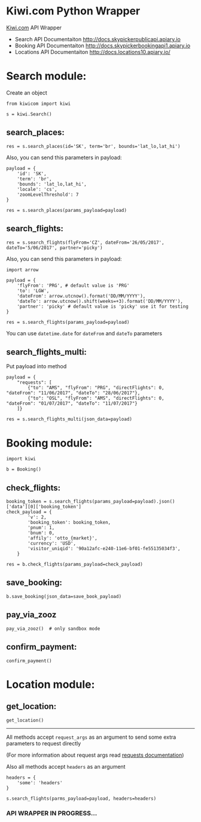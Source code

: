 # Kiwi.com Python Wrapper
[Kiwi.com](https://www.kiwi.com) API Wrapper

- Search API Documentaiton http://docs.skypickerpublicapi.apiary.io
- Booking API Documentaiton http://docs.skypickerbookingapi1.apiary.io
- Locations API Documentaiton http://docs.locations10.apiary.io/

# Search module:

Create an object

    from kiwicom import kiwi

    s = kiwi.Search()

## search_places:

    res = s.search_places(id='SK', term='br', bounds='lat_lo,lat_hi')
Also, you can send this parameters in payload:

    payload = {
        'id': 'SK',
        'term': 'br',
        'bounds': 'lat_lo,lat_hi',
        'locale': 'cs',
        'zoomLevelThreshold': 7
    }

    res = s.search_places(params_payload=payload)

## search_flights:

    res = s.search_flights(flyFrom='CZ', dateFrom='26/05/2017', dateTo='5/06/2017', partner='picky')
Also, you can send this parameters in payload:

    import arrow

    payload = {
        'flyFrom': 'PRG', # default value is 'PRG'
        'to': 'LGW',
        'dateFrom': arrow.utcnow().format('DD/MM/YYYY'),
        'dateTo': arrow.utcnow().shift(weeks=+3).format('DD/MM/YYYY'),
        'partner': 'picky' # default value is 'picky' use it for testing
    }

    res = s.search_flights(params_payload=payload)

You can use `datetime.date` for `dateFrom` and `dateTo` parameters

## search_flights_multi:
Put payload into method

    payload = {
        "requests": [
            {"to": "AMS", "flyFrom": "PRG", "directFlights": 0, "dateFrom": "11/06/2017", "dateTo": "28/06/2017"},
            {"to": "OSL", "flyFrom": "AMS", "directFlights": 0, "dateFrom": "01/07/2017", "dateTo": "11/07/2017"}
        ]}

    res = s.search_flights_multi(json_data=payload)

# Booking module:
    import kiwi

    b = Booking()

## check_flights:
    booking_token = s.search_flights(params_payload=payload).json()['data'][0]['booking_token']
    check_payload = {
            'v': 2,
            'booking_token': booking_token,
            'pnum': 1,
            'bnum': 0,
            'affily': 'otto_{market}',
            'currency': 'USD',
            'visitor_uniqid': '90a12afc-e240-11e6-bf01-fe55135034f3',
        }

    res = b.check_flights(params_payload=check_payload)

## save_booking:
    b.save_booking(json_data=save_book_payload)

## pay_via_zooz
    pay_via_zooz()  # only sandbox mode

## confirm_payment:
    confirm_payment()

# Location module:

## get_location:
    get_location()

---
All methods accept `request_args` as an argument to send some extra parameters to request directly

(For more information about request args read [requests documentation](http://docs.python-requests.org/en/master))

Also all methods accept `headers` as an argument

    headers = {
        'some': 'headers'
    }

    s.search_flights(parms_payload=payload, headers=headers)

### API WRAPPER IN PROGRESS...
